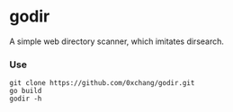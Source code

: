 # godir

A simple web directory scanner, which imitates dirsearch.

### Use

```
git clone https://github.com/0xchang/godir.git
go build
godir -h
```
